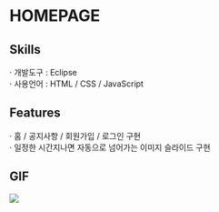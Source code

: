 # HOMEPAGE
<h2>Skills</h2>
· 개발도구 : Eclipse<br/>
· 사용언어 : HTML / CSS / JavaScript
<h2>Features</h2>
· 홈 / 공지사항 / 회원가입 / 로그인 구현<br/>
· 일정한 시간지나면 자동으로 넘어가는 이미지 슬라이드 구현
<h2>GIF</h2>
<img src="![해쭈홈페이지](https://user-images.githubusercontent.com/89969398/139617724-48dc98c6-75ab-4f60-8df1-9dafbbf6be9a.gif)">
